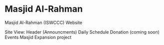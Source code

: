 # Masjid Al-Rahman
Masjid Al-Rahman (ISWCCC) Website

Site View:
Header (Announcments)
Daily Schedule
Donation (coming soon)
Events
Masjid Expansion project
